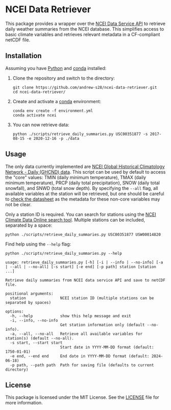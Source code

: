 # NCEI Data Retriever

This package provides a wrapper over the [NCEI Data Service API](https://www.ncei.noaa.gov/support/access-data-service-api-user-documentation) 
to retrieve daily weather summaries from the NCEI database. This simplifies access to basic climate
variables and retrieves relevant metadata in a CF-compliant netCDF file.

## Installation

Assuming you have [Python](https://docs.python.org/3/) and [conda](https://conda.io/projects/conda/en/latest/index.html) installed:

1. Clone the repository and switch to the directory:
    ```
    git clone https://github.com/andrew-s28/ncei-data-retriever.git
    cd ncei-data-retriever/
    ```

2. Create and activate a [conda](https://conda.io/projects/conda/en/latest/index.html) environment:
    ```
    conda env create -f environment.yml
    conda activate ncei
    ```

3. You can now retrieve data:
    ```
    python ./scripts/retrieve_daily_summaries.py USC00351877 -s 2017-08-15 -e 2020-12-16 -p ./data
    ```

## Usage

The only data currently implemented are [NCEI Global Historical Climatology Network - Daily (GHCND) data](https://www.ncei.noaa.gov/pub/data/cdo/documentation/GHCND_documentation.pdf). This script can be used by default to access the "core" values: TMIN (daily minimum temperature), TMAX (daily minimum temperature), PRCP (daily total precipitation), SNOW (daily total snowfall), and SNWD (total snow depth). By specifying the `--all` flag, all available variables at the station will be retrieved, but one should be careful to [check the datasheet](https://www1.ncdc.noaa.gov/pub/data/ghcn/daily/readme.txt) as the metadata for these non-core variables may not be clear.

Only a station ID is required. You can search for stations using the [NCEI Climate Data Online search tool](https://www.ncei.noaa.gov/cdo-web/search).
Multiple stations can be included, separated by a space:
```
python ./scripts/retrieve_daily_summaries.py USC00351877 USW00014820
```

Find help using the `--help` flag:
```
python ./scripts/retrieve_daily_summaries.py --help
```
```
usage: retrieve_daily_summaries.py [-h] [-i | --info | --no-info] [-a | --all | --no-all] [-s start] [-e end] [-p path] station [station ...]

Retrieve daily summaries from NCEI data service API and save to netCDF file.

positional arguments:
  station               NCEI station ID (multiple stations can be separated by spaces)

options:
  -h, --help            show this help message and exit
  -i, --info, --no-info
                        Get station information only (default --no-info).
  -a, --all, --no-all   Retrieve all available variables for station(s) (default --no-all).
  -s start, --start start
                        Start date in YYYY-MM-DD format (default: 1750-01-01)
  -e end, --end end     End date in YYYY-MM-DD format (default: 2024-06-18)
  -p path, --path path  Path for saving file (defaults to current directory)
```

## License

This package is licensed under the MIT License. See the [LICENSE](LICENSE) file for more information.

